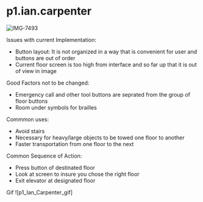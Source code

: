 # p1.ian.carpenter

![IMG-7493](https://user-images.githubusercontent.com/99901227/192418604-fa7b4416-5bb5-422d-860e-7d55432e4f99.jpg)

Issues with current Implementation:
- Button layout: It is not organized in a way that is convenient for user and buttons are out of order
- Current floor screen is too high from interface and so far up that it is out of view in image

Good Factors not to be changed:
- Emergency call and other tool buttons are seprated from the group of floor buttons
- Room under symbols for brailles

Commmon uses:
- Avoid stairs
- Necessary for heavy/large objects to be towed one floor to another
- Faster transportation from one floor to the next

Common Sequence of Action:
- Press button of destinated floor
- Look at screen to insure you chose the right floor
- Exit elevator at designated floor

Gif
![p1_Ian_Carpenter_gif]
